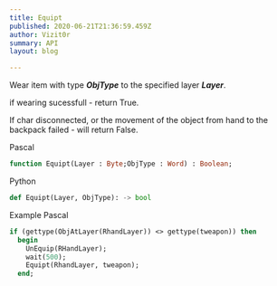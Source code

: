 ```yaml
---
title: Equipt
published: 2020-06-21T21:36:59.459Z
author: Vizit0r
summary: API
layout: blog

---
```


 

Wear item with type ***ObjType*** to the specified layer ***Layer***.

if wearing sucessfull - return True.

If char disconnected, or the movement of the object from hand to the backpack failed - will return False.


Pascal

```pascal
function Equipt(Layer : Byte;ObjType : Word) : Boolean;

```




Python
```python
def Equipt(Layer, ObjType): -> bool
``` 





Example Pascal

```pascal
if (gettype(ObjAtLayer(RhandLayer)) <> gettype(tweapon)) then 
  begin 
    UnEquip(RHandLayer); 
    wait(500); 
    Equipt(RhandLayer, tweapon); 
  end;
```



